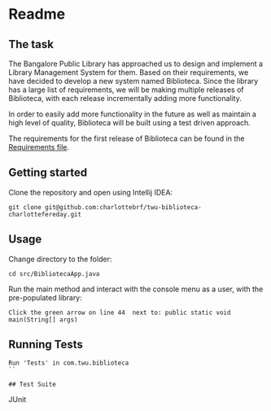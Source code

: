 # Readme

## The task

The Bangalore Public Library has approached us to design and implement a Library Management System for them. Based on their requirements, we have decided to develop a new system named Biblioteca. Since the library has a large list of requirements, we will be making multiple releases of Biblioteca, with each release incrementally adding more functionality.

In order to easily add more functionality in the future as well as maintain a high level of quality, Biblioteca will be built using a test driven approach.

The requirements for the first release of Biblioteca can be found in the [Requirements file](REQUIREMENTS.md).

## Getting started

Clone the repository and open using Intellij IDEA:
```
git clone git@github.com:charlottebrf/twu-biblioteca-charlottefereday.git
```

## Usage

Change directory to the folder:
```
cd src/BibliotecaApp.java
```

Run the main method and interact with the console menu as a user, with the pre-populated library:
```
Click the green arrow on line 44  next to: public static void main(String[] args)
```

## Running Tests
```
Run 'Tests' in com.twu.biblioteca
``

## Test Suite
```
JUnit
```